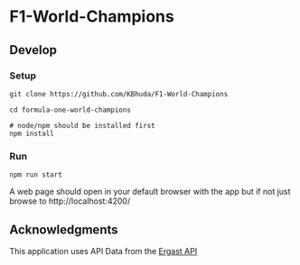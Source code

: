 # F1-World-Champions



## Develop
### Setup
```
git clone https://github.com/KBhuda/F1-World-Champions

cd formula-one-world-champions

# node/npm should be installed first
npm install
```

### Run
```
npm run start
```

A web page should open in your default browser with the app but if not just browse to http://localhost:4200/

## Acknowledgments

This application uses API Data from the [Ergast API](http://ergast.com/mrd/)
